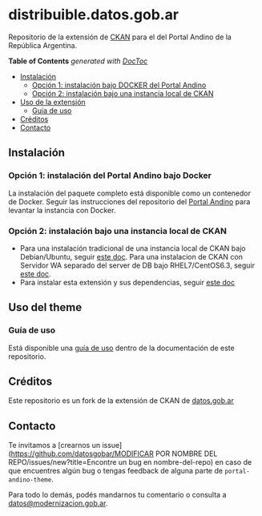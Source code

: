 # distribuible.datos.gob.ar

Repositorio de la extensión de [CKAN](http://ckan.org/) para el del Portal Andino de la República Argentina.


<!-- START doctoc generated TOC please keep comment here to allow auto update -->
<!-- DON'T EDIT THIS SECTION, INSTEAD RE-RUN doctoc TO UPDATE -->
**Table of Contents**  *generated with [DocToc](https://github.com/thlorenz/doctoc)*

- [Instalación](#instalaci%C3%B3n)
  - [Opción 1: instalación bajo DOCKER del Portal Andino](#opci%C3%B3n-1-instalaci%C3%B3n-bajo-docker-del-portal-andino)
  - [Opción 2: instalación bajo una instancia local de CKAN](#opci%C3%B3n-2-instalaci%C3%B3n-bajo-una-instancia-local-de-ckan)
- [Uso de la extensión](#uso-de-la-extensi%C3%B3n)
  - [Guía de uso](#gu%C3%ADa-de-uso)
- [Créditos](#créditos)
- [Contacto](#contacto)

<!-- END doctoc generated TOC please keep comment here to allow auto update -->

## Instalación

### Opción 1: instalación del Portal Andino bajo Docker

La instalación del paquete completo está disponible como un contenedor de Docker. Seguir las instrucciones del repositorio del [Portal Andino](https://github.com/datosgobar/portal-andino) para levantar la instancia con Docker.

### Opción 2: instalación bajo una instancia local de CKAN

* Para una instalación tradicional de una instancia local de CKAN bajo Debian/Ubuntu, seguir [este doc](./docs/01_instalacion_dev.md).
Para una instalacion de CKAN con Servidor WA separado del server de DB bajo RHEL7/CentOS6.3, seguir [este doc](./docs/install_ckan_rhel_centos.md).
* Para instalar esta extensión y sus dependencias, seguir [este doc](./docs/03_instalacion_tema_visual.md)

## Uso del theme

### Guía de uso

Está disponible una [guía de uso](./docs/guia_uso_abrear.md) dentro de la documentación de este repositorio.

## Créditos

Este repositorio es un fork de la extensión de CKAN de [datos.gob.ar](https://github.com/datosgobar/datos.gob.ar)

## Contacto

<!-- TEXTO FIJO - NO MODIFICAR -->
Te invitamos a [crearnos un issue](https://github.com/datosgobar/MODIFICAR POR NOMBRE DEL REPO/issues/new?title=Encontre un bug en nombre-del-repo) en caso de que encuentres algún bug o tengas feedback de alguna parte de `portal-andino-theme`.

Para todo lo demás, podés mandarnos tu comentario o consulta a [datos@modernizacion.gob.ar](mailto:datos@modernizacion.gob.ar).
